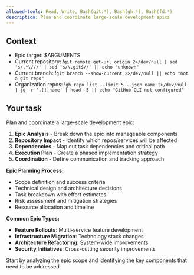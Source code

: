 ```yaml
---
allowed-tools: Read, Write, Bash(git:*), Bash(gh:*), Bash(fd:*)
description: Plan and coordinate large-scale development epics
---
```


## Context

- Epic target: $ARGUMENTS
- Current repository: !`git remote get-url origin 2>/dev/null | sed 's/.*\///' | sed 's/\.git$//' || echo "unknown"`
- Current branch: !`git branch --show-current 2>/dev/null || echo "not a git repo"`
- Organization repos: !`gh repo list --limit 5 --json name 2>/dev/null | jq -r '.[].name' | head -5 || echo "GitHub CLI not configured"`

## Your task

Plan and coordinate a large-scale development epic:

1. **Epic Analysis** - Break down the epic into manageable components
2. **Repository Impact** - Identify which repos/services will be affected
3. **Dependencies** - Map out task dependencies and critical path
4. **Execution Plan** - Create a phased implementation strategy
5. **Coordination** - Define communication and tracking approach

**Epic Planning Process:**

- Scope definition and success criteria
- Technical design and architecture decisions
- Task breakdown with effort estimates
- Risk assessment and mitigation strategies
- Resource allocation and timeline

**Common Epic Types:**

- **Feature Rollouts**: Multi-service feature development
- **Infrastructure Migration**: Technology stack changes
- **Architecture Refactoring**: System-wide improvements
- **Security Initiatives**: Cross-cutting security improvements

Start by analyzing the epic scope and identifying the key components that need to be addressed.
